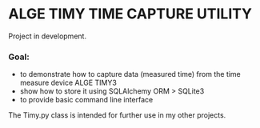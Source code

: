 # ALGE TIMY TIME CAPTURE UTILITY

Project in development.

### Goal:
- to demonstrate how to capture data (measured time) from the time measure device ALGE TIMY3
- show how to store it using SQLAlchemy ORM > SQLite3
- to provide basic command line interface


The Timy.py class is intended for further use in my other projects.